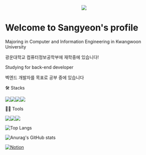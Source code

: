 <div align="center">
<img src="https://camo.githubusercontent.com/732a2f71fed4513848e33fe58bdcbbc475e7a225c03c3e72e07a26f0ecaf61d5/68747470733a2f2f63617073756c652d72656e6465722e76657263656c2e6170702f6170693f747970653d776176696e67266865696768743d32303026746578743d576176696e672126666f6e74416c69676e3d383026666f6e74416c69676e593d343026636f6c6f723d6772616469656e74"/>
</div>
<h1>Welcome to Sangyeon's profile</h1>


 Majoring in Computer and Information Engineering in Kwangwoon University
 
 광운대학교 컴퓨터정보공학부에 재학중에 있습니다!

 Studying for back-end developer
 
 벡엔드 개발자를 목표로 공부 중에 있습니다

🛠️ Stacks 

<img src="https://img.shields.io/badge/c-A8B9CC?logo=c"><img src="https://img.shields.io/badge/cplusplus-00599C?logo=cplusplus"><img src="https://img.shields.io/badge/java-007396?logo=java"><img src="https://img.shields.io/badge/spring-6DB33F?logo=spring">

💪🏼 Tools

<img src="https://img.shields.io/badge/visualstudio-5C2D91?logo=visualstudio"><img src="https://img.shields.io/badge/visualstudiocode-007ACC?logo=visualstudiocode"><img src="https://img.shields.io/badge/intellijidea-000000?logo=intellijidea">



 ![Top Langs](https://github-readme-stats.vercel.app/api/top-langs/?username=ense333)

 ![Anurag's GitHub stats](https://github-readme-stats.vercel.app/api?username=ense333&show_icons=true&theme=radical)
 
<div>
  <a href="https://purrfect-alpaca-e1c.notion.site/NEW-START-d2b145d24d174c8eb2c17a71ff8ae877" target="_blank">
    <img src="https://img.shields.io/badge/Notion-000000?style=plastic&logo=notion&logoColor=white" alt="Notion"/>
  </a>
</div>





<!--
**ense333/ense333** is a ✨ _special_ ✨ repository because its `README.md` (this file) appears on your GitHub profile.

Here are some ideas to get you started:

- 🔭 I’m currently working on ...
- 🌱 I’m currently learning ...
- 👯 I’m looking to collaborate on ...
- 🤔 I’m looking for help with ...
- 💬 Ask me about ...
- 📫 How to reach me: ...
- 😄 Pronouns: ...
- ⚡ Fun fact: ...
-->
